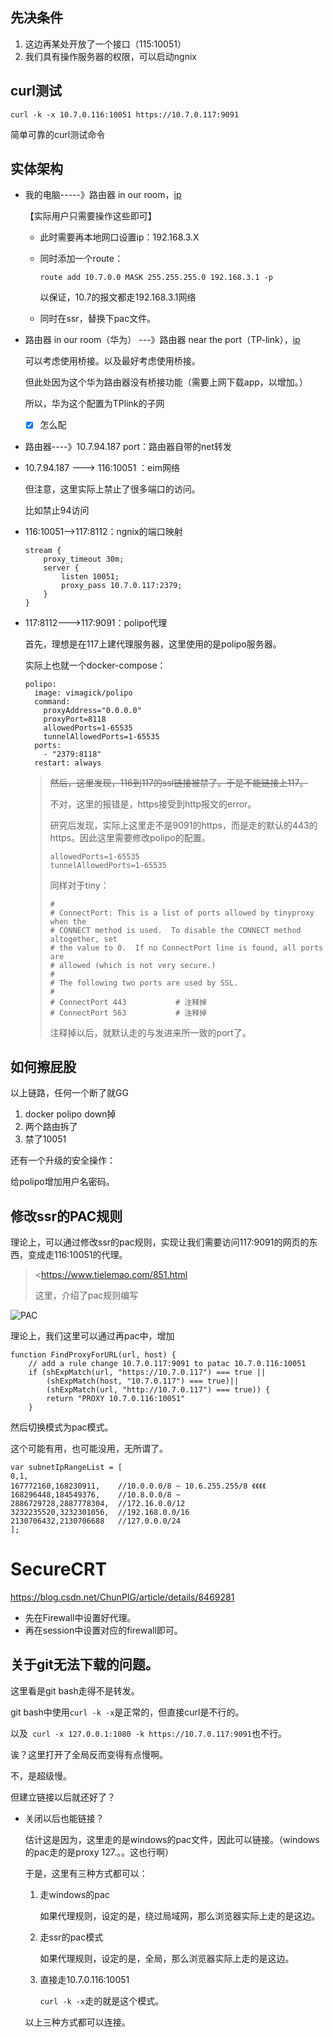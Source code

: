 ## 先决条件

1. 这边再某处开放了一个接口（115:10051）
2. 我们具有操作服务器的权限，可以启动ngnix

## curl测试

```
curl -k -x 10.7.0.116:10051 https://10.7.0.117:9091
```

简单可靠的curl测试命令

## 实体架构

- 我的电脑-----》路由器 in our room，[ip](http://192.168.3.1/html/index.html) 

  【实际用户只需要操作这些即可】

  - 此时需要再本地网口设置ip：192.168.3.X

  - 同时添加一个route：

    ```
    route add 10.7.0.0 MASK 255.255.255.0 192.168.3.1 -p
    ```

    以保证，10.7的报文都走192.168.3.1网络

  - 同时在ssr，替换下pac文件。

- 路由器 in our room（华为） ---》路由器 near the port（TP-link），[ip](192.168.1.1) 

  可以考虑使用桥接。以及最好考虑使用桥接。

  但此处因为这个华为路由器没有桥接功能（需要上网下载app，以增加。）

  所以，华为这个配置为TPlink的子网

  - [x] 怎么配

- 路由器----》10.7.94.187  port：路由器自带的net转发

- 10.7.94.187 ---> 116:10051 ：eim网络

  但注意，这里实际上禁止了很多端口的访问。

  比如禁止94访问

- 116:10051-->117:8112：ngnix的端口映射

  ```
  stream {
      proxy_timeout 30m;
      server {
          listen 10051;
          proxy_pass 10.7.0.117:2379;
      }
  }
  ```

- 117:8112--->117:9091：polipo代理

  首先，理想是在117上建代理服务器，这里使用的是polipo服务器。

  实际上也就一个docker-compose：

  ```
  polipo:
    image: vimagick/polipo
    command:
      proxyAddress="0.0.0.0"
      proxyPort=8118
      allowedPorts=1-65535
      tunnelAllowedPorts=1-65535
    ports:
      - "2379:8118"
    restart: always
  ```

  > ~~然后，这里发现，116到117的ssl链接被禁了。于是不能链接上117。~~
  >
  > 不对，这里的报错是，https接受到http报文的error。
  >
  > 研究后发现，实际上这里走不是9091的https，而是走的默认的443的https。因此这里需要修改polipo的配置。
  >
  > ```
  > allowedPorts=1-65535
  > tunnelAllowedPorts=1-65535
  > ```
  >
  > 同样对于tiny：
  >
  > ```
  > #
  > # ConnectPort: This is a list of ports allowed by tinyproxy when the
  > # CONNECT method is used.  To disable the CONNECT method altogether, set
  > # the value to 0.  If no ConnectPort line is found, all ports are
  > # allowed (which is not very secure.)
  > #
  > # The following two ports are used by SSL.
  > #
  > # ConnectPort 443			# 注释掉
  > # ConnectPort 563			# 注释掉
  > ```
  >
  > 注释掉以后，就默认走的与发进来所一致的port了。

## 如何擦屁股

以上链路，任何一个断了就GG

1. docker polipo down掉
2. 两个路由拆了
3. 禁了10051

还有一个升级的安全操作：

给polipo增加用户名密码。

## 修改ssr的PAC规则

理论上，可以通过修改ssr的pac规则，实现让我们需要访问117:9091的网页的东西，变成走116:10051的代理。

> <<https://www.tielemao.com/851.html>
>
> 这里，介绍了pac规则编写

![PAC](https://www.tielemao.com/wp-content/uploads/2018/05/PAC.png)

理论上，我们这里可以通过再pac中，增加

```
function FindProxyForURL(url, host) {
	// add a rule change 10.7.0.117:9091 to patac 10.7.0.116:10051
	if (shExpMatch(url, "https://10.7.0.117") === true ||
		(shExpMatch(host, "10.7.0.117") === true)||
		(shExpMatch(url, "http://10.7.0.117") === true)) {
		return "PROXY 10.7.0.116:10051"
	}
```

然后切换模式为pac模式。

这个可能有用，也可能没用，无所谓了。

```
var subnetIpRangeList = [
0,1,
167772160,168230911,	//10.0.0.0/8 ~ 10.6.255.255/8 《《《《
168296448,184549376,	//10.8.0.0/8 ~ 
2886729728,2887778304,	//172.16.0.0/12
3232235520,3232301056,	//192.168.0.0/16
2130706432,2130706688	//127.0.0.0/24
];
```

# SecureCRT

<https://blog.csdn.net/ChunPIG/article/details/8469281>

- 先在Firewall中设置好代理。
- 再在session中设置对应的firewall即可。

## 关于git无法下载的问题。

这里看是git bash走得不是转发。

git bash中使用`curl -k -x`是正常的，但直接curl是不行的。

以及` curl -x 127.0.0.1:1080 -k https://10.7.0.117:9091`也不行。

诶？这里打开了全局反而变得有点慢啊。

不，是超级慢。

但建立链接以后就还好了？

- 关闭以后也能链接？

  估计这是因为，这里走的是windows的pac文件，因此可以链接。（windows的pac走的是proxy 127.。。这也行啊）

  于是，这里有三种方式都可以：

  1. 走windows的pac

     如果代理规则，设定的是，绕过局域网，那么浏览器实际上走的是这边。

  2. 走ssr的pac模式

     如果代理规则，设定的是，全局，那么浏览器实际上走的是这边。

     <!--总体而言，这里走的都是那个pac文件。那么从效率上来看，应该都让ssr代理。因为走windows的话，每次都需要去ssr申请一波。-->

  3. 直接走10.7.0.116:10051

     `curl -k -x`走的就是这个模式。

  以上三种方式都可以连接。